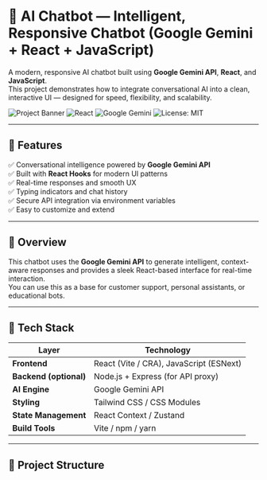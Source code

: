 
# 🤖 AI Chatbot — Intelligent, Responsive Chatbot (Google Gemini + React + JavaScript)

A modern, responsive AI chatbot built using **Google Gemini API**, **React**, and **JavaScript**.  
This project demonstrates how to integrate conversational AI into a clean, interactive UI — designed for speed, flexibility, and scalability.

![Project Banner](https://img.shields.io/badge/AI-Chatbot-blue?style=for-the-badge)
![React](https://img.shields.io/badge/React-18.0-blue?style=for-the-badge)
![Google Gemini](https://img.shields.io/badge/Google%20Gemini-API-lightgrey?style=for-the-badge)
![License: MIT](https://img.shields.io/badge/License-MIT-green?style=for-the-badge)

---

## 🌟 Features

✅ Conversational intelligence powered by **Google Gemini API**  
✅ Built with **React Hooks** for modern UI patterns  
✅ Real-time responses and smooth UX  
✅ Typing indicators and chat history  
✅ Secure API integration via environment variables  
✅ Easy to customize and extend  

---

## 🧠 Overview

This chatbot uses the **Google Gemini API** to generate intelligent, context-aware responses and provides a sleek React-based interface for real-time interaction.  
You can use this as a base for customer support, personal assistants, or educational bots.

---

## 🧩 Tech Stack

| Layer | Technology |
|-------|-------------|
| **Frontend** | React (Vite / CRA), JavaScript (ESNext) |
| **Backend (optional)** | Node.js + Express (for API proxy) |
| **AI Engine** | Google Gemini API |
| **Styling** | Tailwind CSS / CSS Modules |
| **State Management** | React Context / Zustand |
| **Build Tools** | Vite / npm / yarn |

---

## 📁 Project Structure

